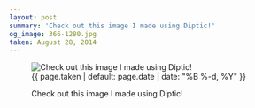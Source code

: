 ```yaml
---
layout: post
summary: 'Check out this image I made using Diptic!'
og_image: 366-1280.jpg
taken: August 28, 2014
---
```


<figure class="post">
<img alt="Check out this image I made using Diptic!" sizes="(min-width: 700px) 50vw, calc(100vw - 2rem)" src="{{ site.assets_url }}/366-640.jpg" srcset="{{ site.assets_url }}/366-1280.jpg 1280w, {{ site.assets_url }}/366-960.jpg 960w, {{ site.assets_url }}/366-640.jpg 640w, {{ site.assets_url }}/366-320.jpg 320w"/>
<figcaption>
<time>{{ page.taken | default: page.date | date: "%B %-d, %Y" }}</time>
<p>Check out this image I made using Diptic!</p>
</figcaption>
</figure>
